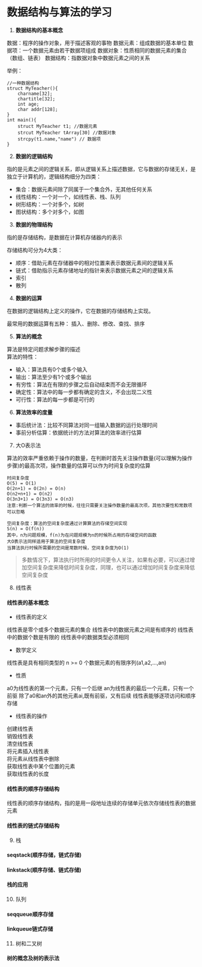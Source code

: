 # 数据结构与算法的学习

1.  **数据结构的基本概念**  

数据：程序的操作对象，用于描述客观的事物
数据元素：组成数据的基本单位
数据项：一个数据元素由若干数据项组成
数据对象：性质相同的数据元素的集合（数组、链表）
数据结构：指数据对象中数据元素之间的关系

举例：

    //一种数据结构
    struct MyTeacher(){
        charname[32];
        chartitle[32];
        int age;
        char addr[128];
    }
    int main(){
        struct MyTeacher t1; //数据元素
        strcut MyTeacher tArray[30] //数据对象
        strcpy(t1.name,"name") // 数据项
    }

    
2.  **数据的逻辑结构**   

指的是元素之间的逻辑关系，即从逻辑关系上描述数据，它与数据的存储无关，是独立于计算机的，逻辑结构细分为四类：   

- 集合：数据元素间除了同属于一个集合外，无其他任何关系
- 线性结构：一个对一个，如线性表、栈、队列
- 树形结构：一个对多个，如树
- 图状结构：多个对多个，如图

3. **数据的物理结构**

指的是存储结构，是数据在计算机存储器内的表示

存储结构可分为4大类：
- 顺序：借助元素在存储器中的相对位置来表示数据元素间的逻辑关系
- 链式：借助指示元素存储地址的指针来表示数据元素之间的逻辑关系
- 索引
- 散列  

4. **数据的运算**

在数据的逻辑结构上定义的操作，它在数据的存储结构上实现。

最常用的数据运算有五种：
插入、删除、修改、查找、排序

5. **算法的概念**

算法是特定问题求解步骤的描述        
算法的特性： 
- 输入：算法具有0个或多个输入
- 输出：算法至少有1个或多个输出
- 有穷性：算法在有限的步骤之后自动结束而不会无限循环
- 确定性：算法中的每一步都有确定的含义，不会出现二义性
- 可行性：算法的每一步都是可行的

6. **算法效率的度量**

- 事后统计法：比较不同算法对同一组输入数据的运行处理时间
- 事前分析估算：依据统计的方法对算法的效率进行估算


7. 大O表示法 

算法的效率严重依赖于操作的数量，在判断时首先关注操作数量(可以理解为操作步骤)的最高次项，操作数量的估算可以作为时间复杂度的估算

    时间复杂度
    O(5) = O(1)
    O(2n+1) = O(2n) = O(n)
    O(n2+n+1) = O(n2)
    O(3n3+1) = O(3n3) = O(n3)
    注意:判断一个算法的效率的时候，往往只需要关注操作数量的最高次项，其他次要性和常数项可以忽略

    空间复杂度：算法的空间复杂度通过计算算法的存储空间实现  
    S(n) = O(f(n))
    其中，n为问题规模，f(n)为在问题规模为n的时候所占用的存储空间的函数
    大O表示法同样适用于算法的空间复杂度
    当算法执行时候所需要的空间是常数时候，空间复杂度为O(1)

> 多数情况下，算法执行时所用的时间更令人关注，如果有必要，可以通过增加空间复杂度来降低时间复杂度，同理，也可以通过增加时间复杂度来降低空间复杂度



8. 线性表

#### 线性表的基本概念

- 线性表的定义

线性表是零个或多个数据元素的集合
线性表中的数据元素之间是有顺序的
线性表中的数据个数是有限的
线性表中的数据类型必须相同

- 数学定义

线性表是具有相同类型的 n >= 0 个数据元素的有限序列(a1,a2,...,an)

- 性质

a0为线性表的第一个元素，只有一个后继
an为线性表的最后一个元素，只有一个前驱
除了a0和an外的其他元素ai,既有前驱，又有后续
线性表能够逐项访问和顺序存储

- 线性表的操作

创建线性表  
销毁线性表  
清空线性表  
将元素插入线性表    
将元素从线性表中删除    
获取线性表中某个位置的元素  
获取线性表的长度    

####  线性表的顺序存储结构

线性表的顺序存储结构，指的是用一段地址连续的存储单元依次存储线性表的数据元素 


#### 线性表的链式存储结构 

9. 栈

#### seqstack(顺序存储，链式存储)
#### linkstack(顺序存储、链式存储)
#### 栈的应用

10. 队列
#### seqqueue顺序存储
#### linkqueue链式存储

11. 树和二叉树
#### 树的概念及树的表示法






